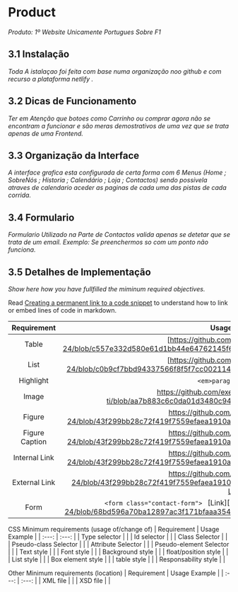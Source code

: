 # Product

_Produto: 1º Website Unicamente Portugues Sobre F1_
## 3.1 Instalação

_Toda A istalaçao foi feita com base numa organização noo github e com recurso a plataforma netlify ._

## 3.2 Dicas de Funcionamento

_Ter em Atenção que botoes como Carrinho ou comprar agora não se encontram a funcionar e são meras demostrativos de uma vez que se trata apenas de uma Frontend._

## 3.3 Organização da Interface

_A interface grafica esta configurada de certa forma com 6 Menus (Home ; SobreNós ; Historia ; Calendário ; Loja ; Contactos) sendo possivela atraves de calendario aceder as paginas de cada uma das pistas de cada corrida._

## 3.4 Formulario

_Formulario Utilizado na Parte de Contactos valida apenas se detetar que se trata de um email._
_Exemplo: Se preenchermos so com um ponto não funciona._

## 3.5 Detalhes de Implementação
_Show here how you have fullfilled the miminum required objectives._

Read [Creating a permanent link to a code snippet](https://docs.github.com/en/get-started/writing-on-github/working-with-advanced-formatting/creating-a-permanent-link-to-a-code-snippet) to understand how to link or embed lines of code in markdown.

| Requirement | Usage Example |
| :---: | :---: |
| Table |  [https://github.com/inf23tig01/TP_TI_23-24/blob/c557e332d580e61d1bb44e64762145f6608ca951/Website_inf23tig01/calendario.html#L45]     |
| List |  [https://github.com/inf23tig01/TP_TI_23-24/blob/c0b9cf7bbd94337566f8f5f7cc00211441fe510c/Website_inf23tig01/index.html#L23-L30]  |
| Highlight | ``` <em>paragraph</em> ```[Link](https://github.com/exemploTrabalho/report_inf-ti/blob/aa7b883c6c0da01d3480c941f7bbdcaa1adf0f12/src/index.html#L11) |
| Image | https://github.com/exemploTrabalho/report_inf-ti/blob/aa7b883c6c0da01d3480c941f7bbdcaa1adf0f12/src/index.html#L11    |
| Figure | https://github.com/inf23tig01/TP_TI_23-24/blob/43f299bb28c72f419f7559efaea1910a976b99de/Website_inf23tig01/index.html#L47-L49      |
| Figure Caption      | https://github.com/inf23tig01/TP_TI_23-24/blob/43f299bb28c72f419f7559efaea1910a976b99de/Website_inf23tig01/index.html#L93-L96      |
| Internal Link | https://github.com/inf23tig01/TP_TI_23-24/blob/43f299bb28c72f419f7559efaea1910a976b99de/Website_inf23tig01/index.html#L23-L30      |
| External Link |  https://github.com/inf23tig01/TP_TI_23-24/blob/43f299bb28c72f419f7559efaea1910a976b99de/Website_inf23tig01/index.html#L223-L228     |
| Form | ``` <form class="contact-form">  ```  [Link][(https://github.com/inf23tig01/TP_TI_23-24/blob/68bd596a70ba12897ac3f171bfaaa35461bd61a3/Website_inf23tig01/contactos.html#L62)]  |

CSS Minimum requirements (usage of/change of)
| Requirement | Usage Example |
| :---: | :---: |
| Type selector |       |
| Id selector |       |
| Class Selector |       |
| Pseudo-class Selector |       |
| Attribute Selector |       |
| Pseudo-element Selector |       |
| Text style |       |
| Font style |       |
| Background style |       |
| float/position style |       |
| List style |       |
| Box element style |       |
| table style |       |
| Responsability style |       |

Other Minimum requirements (location)
| Requirement | Usage Example |
| :---: | :---: |
| XML file |       |
| XSD file |       |

